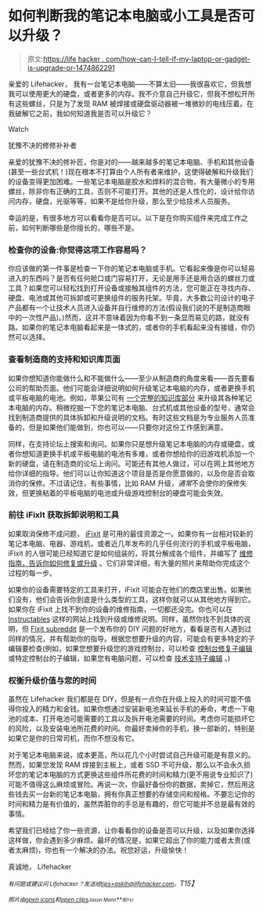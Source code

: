# 如何判断我的笔记本电脑或小工具是否可以升级？

> 原文:[https://life hacker . com/how-can-I-tell-if-my-laptop-or-gadget-is-upgrade-or-1474862291](https://lifehacker.com/how-can-i-tell-if-my-laptop-or-gadget-is-upgradeable-or-1474862291)

亲爱的 Lifehacker，
我有一台笔记本电脑——不算太旧——我很喜欢它，但我想我可以使用更大的硬盘，或者更多的内存。我不介意自己升级它，但我不想松开所有这些螺丝，只是为了发现 RAM 被焊接或硬盘驱动器被一堆微妙的电线压着。在我破解它之前，我如何知道我是否可以升级它？

Watch

犹豫不决的修修补补者

亲爱的犹豫不决的修补匠，你是对的——越来越多的笔记本电脑、手机和其他设备(甚至一些台式机！)现在根本不打算由个人所有者来维护，这使得破解和升级我们的设备变得更加困难。一些笔记本电脑是胶水和焊料的混合物，有大量微小的专用螺丝，除非你有正确的工具，否则不可能打开。其他的还是人性化的，设计给你访问内存，硬盘，光驱等等，如果不是给你升级，那么至少给技术人员服务。

幸运的是，有很多地方可以看看你是否可以。以下是在你购买组件来完成工作之前，如何判断哪些是你擅长的，哪些不是。

### 检查你的设备:你觉得这项工作容易吗？

你应该做的第一件事是检查一下你的笔记本电脑或手机。它看起来像是你可以轻易进入的东西吗？是否有任何舱口或门容易打开，无论是用手还是用合适的螺丝刀或工具？如果您可以轻松找到打开设备或接触其组件的方法，您可能正在寻找内存、硬盘、电池或其他可拆卸或可更换组件的服务托架。毕竟，大多数公司设计的电子产品都有一个让技术人员进入设备并自行维修的方法(假设我们说的不是制造商眼中的一次性产品)。)然而，这并不意味着因为你看不到一条显而易见的路，就没有路。如果你的笔记本电脑看起来是一体式的，或者你的手机看起来没有接缝，你仍然可以选择。

### 查看制造商的支持和知识库页面

如果你想知道你能做什么和不能做什么——至少从制造商的角度来看——首先要看公司的帮助页面。他们可能会详细说明如何升级笔记本电脑的内存，或者更换手机或平板电脑的电池。例如，苹果公司有 [一个完整的知识库部分](http://support.apple.com/kb/ht1270) 来升级其各种笔记本电脑的内存。稍微挖掘一下您的笔记本电脑、台式机或其他设备的型号，通常会找到制造商提供的具体拆卸和升级说明的文档。有时这些文档是为专业服务人员准备的，但是如果他们能做到，你也可以——只要你对这份工作感到满意。

同样，在支持论坛上搜索和询问。如果你只是想升级笔记本电脑的内存或硬盘，或者你想知道更换手机或平板电脑的电池有多难，或者你想给你的旧游戏机添加一个新的硬盘，请在制造商的论坛上询问。可能还有其他人做过，可以在网上其他地方给你详细的指导。他们可以让你知道这个项目是否是你愿意做的，以及你是否会取消你的保修。不过请记住，有些事情，比如 RAM 升级，*通常*不会使你的保修失效，但更换粘着的平板电脑的电池或升级游戏控制台的硬盘可能会失效。

### 前往 iFixIt 获取拆卸说明和工具

如果取消保修不成问题， [iFixit](http://www.ifixit.com/) 是可用的最佳资源之一。如果你有一台相对较新的笔记本电脑、电器、游戏机，或者近几年发布的几乎任何流行的手机或平板电脑，iFixit 的人很可能已经知道它是如何组装的，将其分解成各个组件，并编写了 [维修指南，告诉你如何修复或升级](http://www.ifixit.com/Guide) 。它们非常详细，有大量的照片来帮助你完成这个过程的每一步。

如果你的设备需要特定的工具来打开，iFixit 可能会在他们的商店里出售。如果他们没有，他们会告诉你到底是什么类型的工具，这样你就可以从其他地方得到它。如果你在 iFixit 上找不到你的设备的维修指南，一切都还没完。你也可以在 [Instructables](http://instructables.com/) 这样的网站上找到升级或维修说明。同样，虽然你找不到具体的说明，但 [Fixit subreddit](http://www.reddit.com/r/Fixit) 是一个发布你的 DIY 问题的好地方，看看是否有人遇到过同样的情况，并有帮助你的指导。根据您想要升级的内容，可能会有更多特定的子编辑要检查(例如，如果您想要升级您的游戏控制台，可以检查 [控制台修复子编辑](http://www.reddit.com/r/consolerepair) 或特定控制台的子编辑，如果您有电脑问题，可以检查 [技术支持子编辑](http://www.reddit.com/r/techsupport) 。)

### 权衡升级价值与您的时间

虽然在 Lifehacker 我们都是在 DIY，但是有一点你在升级上投入的时间可能不值得你投入的精力和金钱。如果你想通过安装新电池来延长手机的寿命，考虑一下电池的成本、打开电池可能需要的工具以及拆开电池需要的时间。考虑你可能损坏它的风险，以及安装电池所花费的时间。你最好卖掉你的手机，换一部新的，特别是如果它是你的日常司机，而你不想没有它。

对于笔记本电脑来说，成本更高，所以花几个小时尝试自己升级可能是有意义的。然而，如果您发现 RAM 焊接到主板上，或者 SSD 不可升级，那么以不会永久损坏您的笔记本电脑的方式更换这些组件所花费的时间和精力(更不用说专业知识了)可能不值得这么麻烦或冒险。再说一次，你最好备份你的数据，卖掉它，然后用这些钱去买一台新的笔记本电脑，拥有你真正想要的存储空间和规格。不要忘记你的时间和精力是有价值的，虽然弄脏你的手总是有趣的，但它可能并不总是最有效的事情。

希望我们已经给了你一些资源，让你看看你的设备是否可以升级，以及如果你选择这样做，你会遇到多少麻烦。最坏的情况是，如果它超出了你的能力或者太贵(或者太麻烦)，你也有一个解决的办法。祝您好运，升级愉快！

真诚地，
Lifehacker

*<small>有问题或建议问 Lifehacker？发送给</small>*[*<small>tips+asklh@lifehacker.com</small>*](mailto:tips+asklh@lifehacker.com)*<small>。</small>T15】*

*<small>照片由</small>*[*<small>open icons</small>*](http://pixabay.com/en/arrow-down-downward-red-way-98589/)*<small>和</small>*[*<small>open clips</small>*](http://pixabay.com/en/laptop-notebook-computer-black-158648/)*<small></small>*<small>*<small>Jason Mann</small>**<small>和<small>T51</small></small>*</small> 

<small><small></small></small>